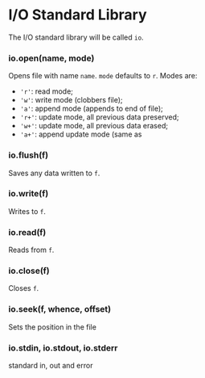 # I/O Standard Library
The I/O standard library will be called `io`.

### io.open(name, mode)
Opens file with name `name`. `mode` defaults to `r`. Modes are:
- `'r'`: read mode;
- `'w'`: write mode (clobbers file);
- `'a'`: append mode (appends to end of file);
- `'r+'`: update mode, all previous data preserved;
- `'w+'`: update mode, all previous data erased;
- `'a+'`: append update mode (same as 

### io.flush(f)
Saves any data written to `f`.

### io.write(f)
Writes to `f`.

### io.read(f)
Reads from `f`.

### io.close(f)
Closes `f`.

### io.seek(f, whence, offset)
Sets the position in the file

### io.stdin, io.stdout, io.stderr
standard in, out and error
